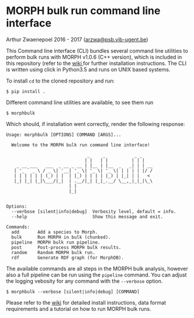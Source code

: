 # MORPH bulk run command line interface
Arthur Zwaenepoel 2016 - 2017
(arzwa@psb.vib-ugent.be)

This Command line interface (CLI) bundles several command line utilities to
perform bulk runs with MORPH v1.0.6 (C++ version), which is included in this
repository (refer to the <a href='https://github.com/arzwa/morphbulk/wiki'>wiki
</a> for further installation instructions. The CLI is written using click in
Python3.5 and runs on UNIX based systems.

To install `cd` to the cloned repository and run:

    $ pip install .

Different command line utilities are available, to see them run

    $ morphbulk

Which should, if installation went correctly, render the following
response:

    Usage: morphbulk [OPTIONS] COMMAND [ARGS]...

      Welcome to the MORPH bulk run command line interface!

                                   _     _           _ _
                                  | |   | |         | | |
        _ __ ___   ___  _ __ _ __ | |__ | |__  _   _| | | __
       | '_ ` _ \ / _ \| '__| '_ \| '_ \| '_ \| | | | | |/ /
       | | | | | | (_) | |  | |_) | | | | |_) | |_| | |   <
       |_| |_| |_|\___/|_|  | .__/|_| |_|_.__/ \__,_|_|_|\_\
                            | |
                            |_|


    Options:
      --verbose [silent|info|debug]  Verbosity level, default = info.
      --help                         Show this message and exit.

    Commands:
      add       Add a species to Morph.
      bulk      Run MORPH in bulk (chunked).
      pipeline  MORPH bulk run pipeline.
      post      Post-process MORPH bulk results.
      random    Random MORPH bulk run.
      rdf       Generate RDF graph (for MorphDB).


The available commands are all steps in the MORPH bulk analysis, however
also a full pipeline can be run using the ``pipeline`` command.
You can adjust the logging vebosity for any command with the `--verbose`
option.

    $ morphbulk --verbose [silent|info|debug] [COMMAND]

Please refer to the <a href='https://github.com/arzwa/morphbulk/wiki'>wiki</a> 
for detailed install instructions, data format requirements and a tutorial 
on how to run MORPH bulk runs.


